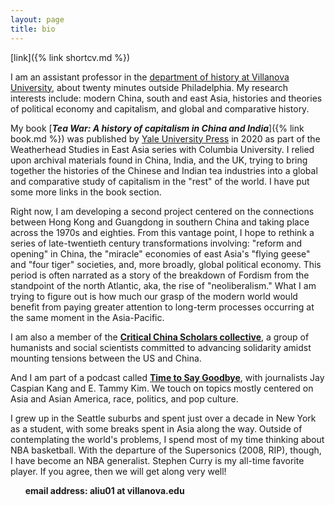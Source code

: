 ```yaml
---
layout: page
title: bio
---
```


[link]({% link shortcv.md %})

I am an assistant professor in the [department of history at Villanova University](https://www1.villanova.edu/villanova/artsci/history.html), about twenty minutes outside Philadelphia. My research interests include: modern China, south and east Asia, histories and theories of political economy and capitalism, and global and comparative history.

My book [***Tea War: A history of capitalism in China and India***]({% link book.md %}) was published by [Yale University Press](https://yalebooks.yale.edu/book/9780300243734/tea-war) in 2020 as part of the Weatherhead Studies in East Asia series with Columbia University. I relied upon archival materials found in China, India, and the UK, trying to bring together the histories of the Chinese and Indian tea industries into a global and comparative study of capitalism in the "rest" of the world. I have put some more links in the book section.

Right now, I am developing a second project centered on the connections between Hong Kong and Guangdong in southern China and taking place across the 1970s and eighties. From this vantage point, I hope to rethink a series of late-twentieth century transformations involving: "reform and opening" in China, the "miracle" economies of east Asia's "flying geese" and "four tiger" societies, and, more broadly, global political economy. This period is often narrated as a story of the breakdown of Fordism from the standpoint of the north Atlantic, aka, the rise of "neoliberalism." What I am trying to figure out is how much our grasp of the modern world would benefit from paying greater attention to long-term processes occurring at the same moment in the Asia-Pacific.

I am also a member of the [**Critical China Scholars collective**](https://criticalchinascholars.org/), a group of humanists and social scientists committed to advancing solidarity amidst mounting tensions between the US and China.

And I am part of a podcast called [**Time to Say Goodbye**](https://goodbye.substack.com/), with journalists Jay Caspian Kang and E. Tammy Kim. We touch on topics mostly centered on Asia and Asian America, race, politics, and pop culture.

I grew up in the Seattle suburbs and spent just over a decade in New York as a student, with some breaks spent in Asia along the way. Outside of contemplating the world's problems, I spend most of my time thinking about NBA basketball. With the departure of the Supersonics (2008, RIP), though, I have become an NBA generalist. Stephen Curry is my all-time favorite player. If you agree, then we will get along very well!

&nbsp;&nbsp;&nbsp;&nbsp;&nbsp;&nbsp;**email address: aliu01 at villanova.edu**

